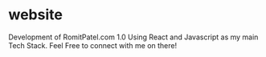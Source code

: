 # website

Development of RomitPatel.com 1.0 Using React and Javascript as my main Tech Stack.
Feel Free to connect with me on there!
